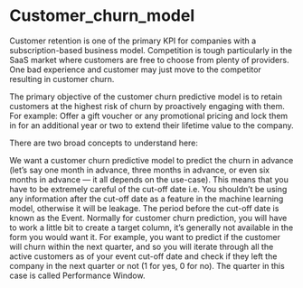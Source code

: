 # Customer_churn_model
 Customer retention is one of the primary KPI for companies with a subscription-based business model. Competition is tough particularly in the SaaS market where customers are free to choose from plenty of providers. One bad experience and customer may just move to the competitor resulting in customer churn.

 The primary objective of the customer churn predictive model is to retain customers at the highest risk of churn by proactively engaging with them. For example: Offer a gift voucher or any promotional pricing and lock them in for an additional year or two to extend their lifetime value to the company.

There are two broad concepts to understand here:

We want a customer churn predictive model to predict the churn in advance (let’s say one month in advance, three months in advance, or even six months in advance — it all depends on the use-case). This means that you have to be extremely careful of the cut-off date i.e. You shouldn’t be using any information after the cut-off date as a feature in the machine learning model, otherwise it will be leakage. The period before the cut-off date is known as the Event.
Normally for customer churn prediction, you will have to work a little bit to create a target column, it’s generally not available in the form you would want it. For example, you want to predict if the customer will churn within the next quarter, and so you will iterate through all the active customers as of your event cut-off date and check if they left the company in the next quarter or not (1 for yes, 0 for no). The quarter in this case is called Performance Window.
